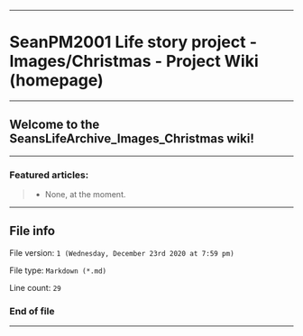 
***

# SeanPM2001 Life story project - Images/Christmas - Project Wiki (homepage)

***

## Welcome to the SeansLifeArchive_Images_Christmas wiki!

***

### Featured articles:

> * None, at the moment.

***

## File info

File version: `1 (Wednesday, December 23rd 2020 at 7:59 pm)`

File type: `Markdown (*.md)`

Line count: `29`

### End of file

***
